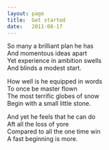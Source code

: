 ```yaml
---
layout: page
title:  Get started
date:   2011-08-17
---
```


So many a brilliant plan he has  
And momentous ideas apart  
Yet experience in ambition swells  
And blinds a modest start.  

How well is he equipped in words  
To once be master flown  
The most terrific globes of snow  
Begin with a small little stone.  

And yet he feels that he can do  
Aft all the loss of yore  
Compared to all the one time win  
A fast beginning is more.  